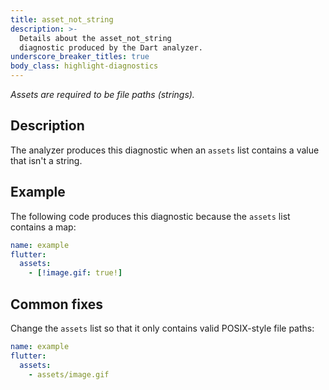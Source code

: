 ```yaml
---
title: asset_not_string
description: >-
  Details about the asset_not_string
  diagnostic produced by the Dart analyzer.
underscore_breaker_titles: true
body_class: highlight-diagnostics
---
```


_Assets are required to be file paths (strings)._

## Description

The analyzer produces this diagnostic when an `assets` list contains a
value that isn't a string.

## Example

The following code produces this diagnostic because the `assets` list
contains a map:

```yaml
name: example
flutter:
  assets:
    - [!image.gif: true!]
```

## Common fixes

Change the `assets` list so that it only contains valid POSIX-style file
paths:

```yaml
name: example
flutter:
  assets:
    - assets/image.gif
```
